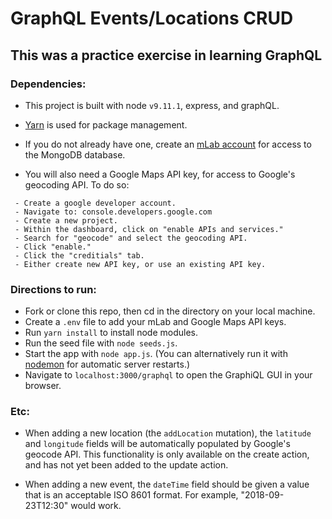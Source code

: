 # GraphQL Events/Locations CRUD

## This was a practice exercise in learning GraphQL

### Dependencies:

- This project is built with node `v9.11.1`, express, and graphQL. 

- [Yarn](https://yarnpkg.com/en/) is used for package management.  

- If you do not already have one, create an [mLab account](https://mlab.com/home) for access to the MongoDB database.  

- You will also need a Google Maps API key, for access to Google's geocoding API.  To do so:

```
 - Create a google developer account.
 - Navigate to: console.developers.google.com
 - Create a new project.
 - Within the dashboard, click on "enable APIs and services."
 - Search for "geocode" and select the geocoding API.
 - Click "enable."
 - Click the "creditials" tab.
 - Either create new API key, or use an existing API key.
```
    

### Directions to run:

 - Fork or clone this repo, then cd in the directory on your local machine. 
 - Create a `.env` file to add your mLab and Google Maps API keys.
 - Run `yarn install` to install node modules.
 - Run the seed file with `node seeds.js`.
 - Start the app with `node app.js`.  (You can alternatively run it with [nodemon](https://github.com/remy/nodemon) for automatic server restarts.) 
 - Navigate to `localhost:3000/graphql` to open the GraphiQL GUI in your browser.

###  Etc:

- When adding a new location (the `addLocation` mutation), the `latitude` and `longitude` fields will be automatically populated by Google's geocode API.  This functionality is only available on the create action, and has not yet been added to the update action.

- When adding a new event, the `dateTime` field should be given a value that is an acceptable ISO 8601 format.  For example, "2018-09-23T12:30" would work.


